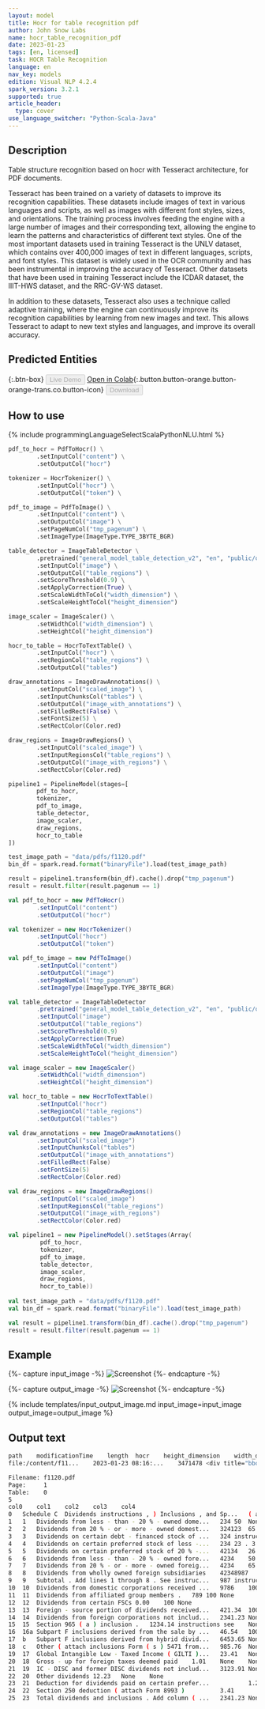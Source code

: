 ```yaml
---
layout: model
title: Hocr for table recognition pdf
author: John Snow Labs
name: hocr_table_recognition_pdf
date: 2023-01-23
tags: [en, licensed]
task: HOCR Table Recognition
language: en
nav_key: models
edition: Visual NLP 4.2.4
spark_version: 3.2.1
supported: true
article_header:
  type: cover
use_language_switcher: "Python-Scala-Java"
---
```


## Description

Table structure recognition based on hocr with Tesseract architecture, for PDF documents. 

Tesseract has been trained on a variety of datasets to improve its recognition capabilities. These datasets include images of text in various languages and scripts, as well as images with different font styles, sizes, and orientations. The training process involves feeding the engine with a large number of images and their corresponding text, allowing the engine to learn the patterns and characteristics of different text styles. One of the most important datasets used in training Tesseract is the UNLV dataset, which contains over 400,000 images of text in different languages, scripts, and font styles. This dataset is widely used in the OCR community and has been instrumental in improving the accuracy of Tesseract. Other datasets that have been used in training Tesseract include the ICDAR dataset, the IIIT-HWS dataset, and the RRC-GV-WS dataset.

In addition to these datasets, Tesseract also uses a technique called adaptive training, where the engine can continuously improve its recognition capabilities by learning from new images and text. This allows Tesseract to adapt to new text styles and languages, and improve its overall accuracy.


## Predicted Entities

{:.btn-box}
<button class="button button-orange" disabled>Live Demo</button>
[Open in Colab](https://github.com/JohnSnowLabs/spark-ocr-workshop/tree/master/jupyter/Cards/SparkOCRPdfToTable.ipynb){:.button.button-orange.button-orange-trans.co.button-icon}
<button class="button button-orange" disabled>Download</button>


## How to use

<div class="tabs-box" markdown="1">
{% include programmingLanguageSelectScalaPythonNLU.html %}

```python
pdf_to_hocr = PdfToHocr() \
        .setInputCol("content") \
        .setOutputCol("hocr")

tokenizer = HocrTokenizer() \
        .setInputCol("hocr") \
        .setOutputCol("token") \

pdf_to_image = PdfToImage() \
        .setInputCol("content") \
        .setOutputCol("image") \
        .setPageNumCol("tmp_pagenum") \
        .setImageType(ImageType.TYPE_3BYTE_BGR)

table_detector = ImageTableDetector \
        .pretrained("general_model_table_detection_v2", "en", "public/ocr/models") \
        .setInputCol("image") \
        .setOutputCol("table_regions") \
        .setScoreThreshold(0.9) \
        .setApplyCorrection(True) \
        .setScaleWidthToCol("width_dimension") \
        .setScaleHeightToCol("height_dimension")

image_scaler = ImageScaler() \
        .setWidthCol("width_dimension") \
        .setHeightCol("height_dimension")

hocr_to_table = HocrToTextTable() \
        .setInputCol("hocr") \
        .setRegionCol("table_regions") \
        .setOutputCol("tables")

draw_annotations = ImageDrawAnnotations() \
        .setInputCol("scaled_image") \
        .setInputChunksCol("tables") \
        .setOutputCol("image_with_annotations") \
        .setFilledRect(False) \
        .setFontSize(5) \
        .setRectColor(Color.red)

draw_regions = ImageDrawRegions() \
        .setInputCol("scaled_image") \
        .setInputRegionsCol("table_regions") \
        .setOutputCol("image_with_regions") \
        .setRectColor(Color.red)

pipeline1 = PipelineModel(stages=[
        pdf_to_hocr,
        tokenizer,
        pdf_to_image,
        table_detector,
        image_scaler,
        draw_regions,
        hocr_to_table
])

test_image_path = "data/pdfs/f1120.pdf"
bin_df = spark.read.format("binaryFile").load(test_image_path)

result = pipeline1.transform(bin_df).cache().drop("tmp_pagenum")
result = result.filter(result.pagenum == 1)
```
```scala
val pdf_to_hocr = new PdfToHocr() 
        .setInputCol("content") 
        .setOutputCol("hocr")

val tokenizer = new HocrTokenizer() 
        .setInputCol("hocr") 
        .setOutputCol("token") 

val pdf_to_image = new PdfToImage() 
        .setInputCol("content") 
        .setOutputCol("image") 
        .setPageNumCol("tmp_pagenum") 
        .setImageType(ImageType.TYPE_3BYTE_BGR)

val table_detector = ImageTableDetector 
        .pretrained("general_model_table_detection_v2", "en", "public/ocr/models") 
        .setInputCol("image") 
        .setOutputCol("table_regions") 
        .setScoreThreshold(0.9) 
        .setApplyCorrection(True) 
        .setScaleWidthToCol("width_dimension") 
        .setScaleHeightToCol("height_dimension")

val image_scaler = new ImageScaler() 
        .setWidthCol("width_dimension") 
        .setHeightCol("height_dimension")

val hocr_to_table = new HocrToTextTable() 
        .setInputCol("hocr") 
        .setRegionCol("table_regions") 
        .setOutputCol("tables")

val draw_annotations = new ImageDrawAnnotations() 
        .setInputCol("scaled_image") 
        .setInputChunksCol("tables") 
        .setOutputCol("image_with_annotations") 
        .setFilledRect(False) 
        .setFontSize(5) 
        .setRectColor(Color.red)

val draw_regions = new ImageDrawRegions() 
        .setInputCol("scaled_image") 
        .setInputRegionsCol("table_regions") 
        .setOutputCol("image_with_regions") 
        .setRectColor(Color.red)

val pipeline1 = new PipelineModel().setStages(Array(
         pdf_to_hocr, 
         tokenizer, 
         pdf_to_image, 
         table_detector, 
         image_scaler, 
         draw_regions, 
         hocr_to_table))
        
val test_image_path = "data/pdfs/f1120.pdf"
val bin_df = spark.read.format("binaryFile").load(test_image_path)

val result = pipeline1.transform(bin_df).cache().drop("tmp_pagenum")
result = result.filter(result.pagenum == 1)
```
</div>

## Example

{%- capture input_image -%}
![Screenshot](/assets/images/examples_ocr/image14.png)
{%- endcapture -%}

{%- capture output_image -%}
![Screenshot](/assets/images/examples_ocr/image14_out.png)
{%- endcapture -%}


{% include templates/input_output_image.md
input_image=input_image
output_image=output_image
%}

## Output text

```bash
path	modificationTime	length	hocr	height_dimension	width_dimension	pagenum	token	image	total_pages	documentnum	table_regions	scaled_image	image_with_regions	tables	exception	table_index
file:/content/f11...	2023-01-23 08:16:...	3471478	<div title="bbox ...	791	611	1	[{token, 0, 2, 23...	{file:/content/f1...	1	0	{0, 0, 32.839153,...	{file:/content/f1...	{file:/content/f1...	{0, 0, 0.0, 0.0,...	null	0
```

```bash
Filename: f1120.pdf
Page:     1
Table:    0
5
col0	col1	col2	col3	col4
0	Schedule C	Dividends instructions , ) Inclusions , and Sp...	( a ) Dividends inclusions and	( b ) %	( c ) Special ( a ) × deductions ( b )
1	1	Dividends from less - than - 20 % - owned dome...	234	50	None
2	2	Dividends from 20 % - or - more - owned domest...	324123	65	None
3	3	Dividends on certain debt - financed stock of ...	324	instructions see	None
4	4	Dividends on certain preferred stock of less -...	234	23 . 3	None
5	5	Dividends on certain preferred stock of 20 % -...	42134	26 . 7	None
6	6	Dividends from less - than - 20 % - owned fore...	4234	50	None
7	7	Dividends from 20 % - or - more - owned foreig...	4234	65	None
8	8	Dividends from wholly owned foreign subsidiaries	42348987	100	None
9	9	Subtotal . Add lines 1 through 8 . See instruc...	987	instructions see	None
10	10	Dividends from domestic corporations received ...	9786	100	None
11	11	Dividends from affiliated group members .	789	100	None
12	12	Dividends from certain FSCs	0.00	100	None
13	13	Foreign - source portion of dividends received...	421.34	100	None
14	14	Dividends from foreign corporations not includ...	2341.23	None	None
15	15	Section 965 ( a ) inclusion .	1234.14	instructions see	None
16	16a	Subpart F inclusions derived from the sale by ...	46.54	100	None
17	b	Subpart F inclusions derived from hybrid divid...	6453.65	None	None
18	c	Other ( attach inclusions Form ( s ) 5471 from...	985.76	None	None
19	17	Global Intangible Low - Taxed Income ( GILTI )...	23.41	None	None
20	18	Gross - up for foreign taxes deemed paid	1.01	None	None
21	19	IC - DISC and former DISC dividends not includ...	3123.91	None	None
22	20	Other dividends	12.23	None	None
23	21	Deduction for dividends paid on certain prefer...			1.23
24	22	Section 250 deduction ( attach Form 8993 )			3.41
25	23	Total dividends and inclusions . Add column ( ...	2341.23	None	None
```